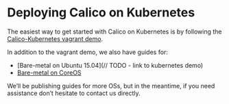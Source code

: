 # Deploying Calico on Kubernetes
The easiest way to get started with Calico on Kubernetes is by following the [Calico-Kubernetes vagrant demo](vagrant.md).

In addition to the vagrant demo, we also have guides for:
- [Bare-metal on Ubuntu 15.04](// TODO - link to kubernetes demo)
- [Bare-metal on CoreOS](kube-bare-metal-coreos.md)

We’ll be publishing guides for more OSs, but in the meantime, if you need assistance don’t hesitate to contact us directly.
